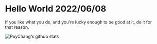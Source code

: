 # Hello World 2022/06/08

If you like what you do, and you're lucky enough to be good at it, do it for that reason.

![PoyChang's github stats](https://github-readme-stats.vercel.app/api?username=poychang&show_icons=true&theme=dracula)
